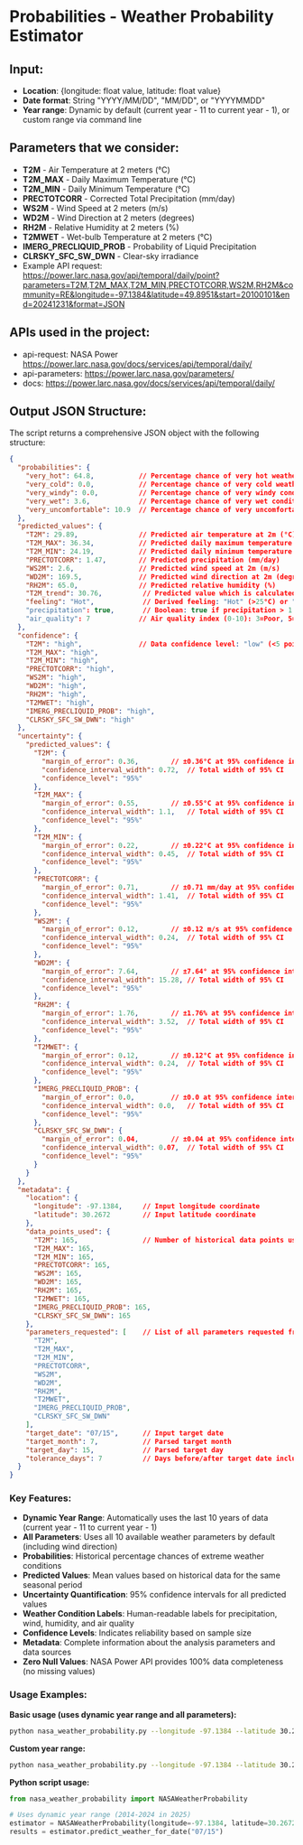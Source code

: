 # Probabilities - Weather Probability Estimator

## Input:
- **Location**: {longitude: float value, latitude: float value}
- **Date format**: String "YYYY/MM/DD", "MM/DD", or "YYYYMMDD"
- **Year range**: Dynamic by default (current year - 11 to current year - 1), or custom range via command line

## Parameters that we consider:
- **T2M** - Air Temperature at 2 meters (°C)
- **T2M_MAX** - Daily Maximum Temperature (°C)
- **T2M_MIN** - Daily Minimum Temperature (°C)
- **PRECTOTCORR** - Corrected Total Precipitation (mm/day)
- **WS2M** - Wind Speed at 2 meters (m/s)
- **WD2M** - Wind Direction at 2 meters (degrees)
- **RH2M** - Relative Humidity at 2 meters (%)
- **T2MWET** - Wet-bulb Temperature at 2 meters (°C)
- **IMERG_PRECLIQUID_PROB** - Probability of Liquid Precipitation
- **CLRSKY_SFC_SW_DWN** - Clear-sky irradiance
- Example API request: https://power.larc.nasa.gov/api/temporal/daily/point?parameters=T2M,T2M_MAX,T2M_MIN,PRECTOTCORR,WS2M,RH2M&community=RE&longitude=-97.1384&latitude=49.8951&start=20100101&end=20241231&format=JSON


## APIs used in the project:
- api-request: NASA Power https://power.larc.nasa.gov/docs/services/api/temporal/daily/
- api-parameters: https://power.larc.nasa.gov/parameters/
- docs: https://power.larc.nasa.gov/docs/services/api/temporal/daily/

## Output JSON Structure:

The script returns a comprehensive JSON object with the following structure:

```json
{
  "probabilities": {
    "very_hot": 64.8,           // Percentage chance of very hot weather (>35°C)
    "very_cold": 0.0,           // Percentage chance of very cold weather (<-10°C)
    "very_windy": 0.0,          // Percentage chance of very windy conditions (>10 m/s)
    "very_wet": 3.6,            // Percentage chance of very wet conditions (>10mm/day)
    "very_uncomfortable": 10.9  // Percentage chance of very uncomfortable humidity (>80%)
  },
  "predicted_values": {
    "T2M": 29.89,               // Predicted air temperature at 2m (°C)
    "T2M_MAX": 36.34,           // Predicted daily maximum temperature (°C)
    "T2M_MIN": 24.19,           // Predicted daily minimum temperature (°C)
    "PRECTOTCORR": 1.47,        // Predicted precipitation (mm/day)
    "WS2M": 2.6,                // Predicted wind speed at 2m (m/s)
    "WD2M": 169.5,              // Predicted wind direction at 2m (degrees)
    "RH2M": 65.0,               // Predicted relative humidity (%)
    "T2M_trend": 30.76,          // Predicted value which is calculated with advanced algorithm (climate change)
    "feeling": "Hot",            // Derived feeling: "Hot" (>25°C) or "Cold" (≤25°C)
    "precipitation": true,       // Boolean: true if precipitation > 1.0mm/day
    "air_quality": 7            // Air quality index (0-10): 3=Poor, 5=Moderate, 7=Fair, 8=Good
  },
  "confidence": {
    "T2M": "high",              // Data confidence level: "low" (<5 points), "medium" (5-14), "high" (≥15)
    "T2M_MAX": "high",
    "T2M_MIN": "high",
    "PRECTOTCORR": "high",
    "WS2M": "high",
    "WD2M": "high",
    "RH2M": "high",
    "T2MWET": "high",
    "IMERG_PRECLIQUID_PROB": "high",
    "CLRSKY_SFC_SW_DWN": "high"
  },
  "uncertainty": {
    "predicted_values": {
      "T2M": {
        "margin_of_error": 0.36,        // ±0.36°C at 95% confidence interval
        "confidence_interval_width": 0.72,  // Total width of 95% CI
        "confidence_level": "95%"
      },
      "T2M_MAX": {
        "margin_of_error": 0.55,        // ±0.55°C at 95% confidence interval
        "confidence_interval_width": 1.1,   // Total width of 95% CI
        "confidence_level": "95%"
      },
      "T2M_MIN": {
        "margin_of_error": 0.22,        // ±0.22°C at 95% confidence interval
        "confidence_interval_width": 0.45,  // Total width of 95% CI
        "confidence_level": "95%"
      },
      "PRECTOTCORR": {
        "margin_of_error": 0.71,        // ±0.71 mm/day at 95% confidence interval
        "confidence_interval_width": 1.41,  // Total width of 95% CI
        "confidence_level": "95%"
      },
      "WS2M": {
        "margin_of_error": 0.12,        // ±0.12 m/s at 95% confidence interval
        "confidence_interval_width": 0.24,  // Total width of 95% CI
        "confidence_level": "95%"
      },
      "WD2M": {
        "margin_of_error": 7.64,        // ±7.64° at 95% confidence interval
        "confidence_interval_width": 15.28, // Total width of 95% CI
        "confidence_level": "95%"
      },
      "RH2M": {
        "margin_of_error": 1.76,        // ±1.76% at 95% confidence interval
        "confidence_interval_width": 3.52,  // Total width of 95% CI
        "confidence_level": "95%"
      },
      "T2MWET": {
        "margin_of_error": 0.12,        // ±0.12°C at 95% confidence interval
        "confidence_interval_width": 0.24,  // Total width of 95% CI
        "confidence_level": "95%"
      },
      "IMERG_PRECLIQUID_PROB": {
        "margin_of_error": 0.0,         // ±0.0 at 95% confidence interval
        "confidence_interval_width": 0.0,   // Total width of 95% CI
        "confidence_level": "95%"
      },
      "CLRSKY_SFC_SW_DWN": {
        "margin_of_error": 0.04,        // ±0.04 at 95% confidence interval
        "confidence_interval_width": 0.07,  // Total width of 95% CI
        "confidence_level": "95%"
      }
    }
  },
  "metadata": {
    "location": {
      "longitude": -97.1384,     // Input longitude coordinate
      "latitude": 30.2672        // Input latitude coordinate
    },
    "data_points_used": {
      "T2M": 165,                // Number of historical data points used for this parameter
      "T2M_MAX": 165,
      "T2M_MIN": 165,
      "PRECTOTCORR": 165,
      "WS2M": 165,
      "WD2M": 165,
      "RH2M": 165,
      "T2MWET": 165,
      "IMERG_PRECLIQUID_PROB": 165,
      "CLRSKY_SFC_SW_DWN": 165
    },
    "parameters_requested": [    // List of all parameters requested from NASA API
      "T2M",
      "T2M_MAX",
      "T2M_MIN",
      "PRECTOTCORR",
      "WS2M",
      "WD2M",
      "RH2M",
      "T2MWET",
      "IMERG_PRECLIQUID_PROB",
      "CLRSKY_SFC_SW_DWN"
    ],
    "target_date": "07/15",      // Input target date
    "target_month": 7,           // Parsed target month
    "target_day": 15,            // Parsed target day
    "tolerance_days": 7          // Days before/after target date included in analysis
  }
}
```

### Key Features:
- **Dynamic Year Range**: Automatically uses the last 10 years of data (current year - 11 to current year - 1)
- **All Parameters**: Uses all 10 available weather parameters by default (including wind direction)
- **Probabilities**: Historical percentage chances of extreme weather conditions
- **Predicted Values**: Mean values based on historical data for the same seasonal period
- **Uncertainty Quantification**: 95% confidence intervals for all predicted values
- **Weather Condition Labels**: Human-readable labels for precipitation, wind, humidity, and air quality
- **Confidence Levels**: Indicates reliability based on sample size
- **Metadata**: Complete information about the analysis parameters and data sources
- **Zero Null Values**: NASA Power API provides 100% data completeness (no missing values)

### Usage Examples:

**Basic usage (uses dynamic year range and all parameters):**
```bash
python nasa_weather_probability.py --longitude -97.1384 --latitude 30.2672 --date "07/15"
```

**Custom year range:**
```bash
python nasa_weather_probability.py --longitude -97.1384 --latitude 30.2672 --date "07/15" --start-year 2020 --end-year 2023
```

**Python script usage:**
```python
from nasa_weather_probability import NASAWeatherProbability

# Uses dynamic year range (2014-2024 in 2025)
estimator = NASAWeatherProbability(longitude=-97.1384, latitude=30.2672)
results = estimator.predict_weather_for_date("07/15")
```